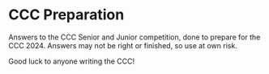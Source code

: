 # CCC Preparation
Answers to the CCC Senior and Junior competition, done to prepare for the CCC 2024.
  Answers may not be right or finished, so use at own risk. 

Good luck to anyone writing the CCC! 
